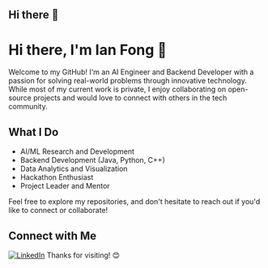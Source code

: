 ## Hi there 👋

<!--
**Yannaner/yannaner** is a ✨ _special_ ✨ repository because its `README.md` (this file) appears on your GitHub profile.

Here are some ideas to get you started:

- 🔭 I’m currently working on ...
- 🌱 I’m currently learning ...
- 👯 I’m looking to collaborate on ...
- 🤔 I’m looking for help with ...
- 💬 Ask me about ...
- 📫 How to reach me: ...
- 😄 Pronouns: ...
- ⚡ Fun fact: ...
-->
# Hi there, I'm Ian Fong 👋

Welcome to my GitHub! I'm an AI Engineer and Backend Developer with a passion for solving real-world problems through innovative technology. While most of my current work is private, I enjoy collaborating on open-source projects and would love to connect with others in the tech community. 

## What I Do
- AI/ML Research and Development
- Backend Development (Java, Python, C++)
- Data Analytics and Visualization
- Hackathon Enthusiast
- Project Leader and Mentor

Feel free to explore my repositories, and don't hesitate to reach out if you'd like to connect or collaborate!

## Connect with Me
[![LinkedIn](https://img.shields.io/badge/LinkedIn-0077B5?style=flat&logo=linkedin&logoColor=white)]([https://www.linkedin.com/in/ianfong](https://www.linkedin.com/in/ian-fong-412152318))
Thanks for visiting! 😊

